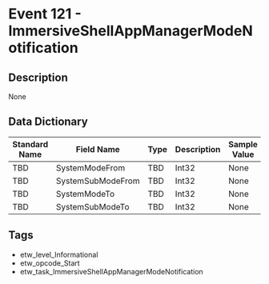 # Event 121 - ImmersiveShellAppManagerModeNotification

## Description
None

## Data Dictionary
|Standard Name|Field Name|Type|Description|Sample Value|
|---|---|---|---|---|
|TBD|SystemModeFrom|TBD|Int32|None|None|
|TBD|SystemSubModeFrom|TBD|Int32|None|None|
|TBD|SystemModeTo|TBD|Int32|None|None|
|TBD|SystemSubModeTo|TBD|Int32|None|None|

## Tags
* etw_level_Informational
* etw_opcode_Start
* etw_task_ImmersiveShellAppManagerModeNotification